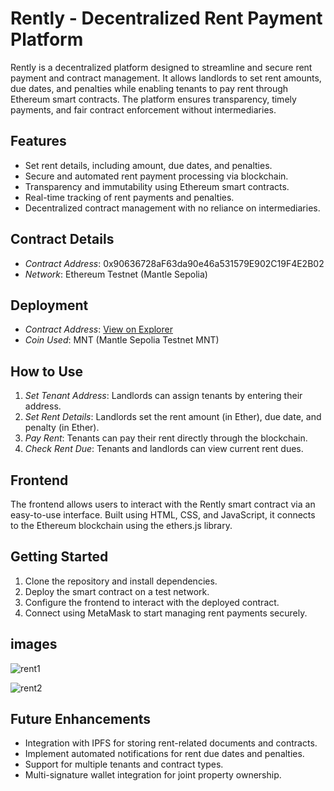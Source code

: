 # Rently - Decentralized Rent Payment Platform

Rently is a decentralized platform designed to streamline and secure rent payment and contract management. It allows landlords to set rent amounts, due dates, and penalties while enabling tenants to pay rent through Ethereum smart contracts. The platform ensures transparency, timely payments, and fair contract enforcement without intermediaries.

## Features
- Set rent details, including amount, due dates, and penalties.
- Secure and automated rent payment processing via blockchain.
- Transparency and immutability using Ethereum smart contracts.
- Real-time tracking of rent payments and penalties.
- Decentralized contract management with no reliance on intermediaries.

## Contract Details
- *Contract Address*: 0x90636728aF63da90e46a531579E902C19F4E2B02
- *Network*: Ethereum Testnet (Mantle Sepolia)

## Deployment
- *Contract Address*: [View on Explorer](https://sepolia.mantlescan.xyz/address/0x90636728af63da90e46a531579e902c19f4e2b02)
- *Coin Used*:  MNT (Mantle Sepolia Testnet MNT)

## How to Use
1. *Set Tenant Address*: Landlords can assign tenants by entering their address.
2. *Set Rent Details*: Landlords set the rent amount (in Ether), due date, and penalty (in Ether).
3. *Pay Rent*: Tenants can pay their rent directly through the blockchain.
4. *Check Rent Due*: Tenants and landlords can view current rent dues.

## Frontend
The frontend allows users to interact with the Rently smart contract via an easy-to-use interface. Built using HTML, CSS, and JavaScript, it connects to the Ethereum blockchain using the ethers.js library.

## Getting Started
1. Clone the repository and install dependencies.
2. Deploy the smart contract on a test network.
3. Configure the frontend to interact with the deployed contract.
4. Connect using MetaMask to start managing rent payments securely.

## images
![rent1](https://github.com/user-attachments/assets/ab91db47-ce84-4780-bc05-8dee7e20bb9e)

![rent2](https://github.com/user-attachments/assets/78e30f40-e2c7-420d-9544-f1a847d079d8)


## Future Enhancements
- Integration with IPFS for storing rent-related documents and contracts.
- Implement automated notifications for rent due dates and penalties.
- Support for multiple tenants and contract types.
- Multi-signature wallet integration for joint property ownership.
